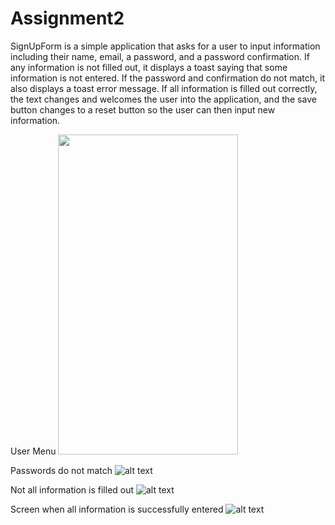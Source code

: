 # Assignment2

SignUpForm is a simple application that asks for a user to input information including their name, email, a password, and a password confirmation. 
If any information is not filled out, it displays a toast saying that some information is not entered. 
If the password and confirmation do not match, it also displays a toast error message. 
If all information is filled out correctly, the text changes and welcomes the user into the application, and the save button changes to a reset button so 
the user can then input new information. 


User Menu
<img src="https://github.com/jacobgronikowski/Assignment2/blob/master/Screenshots/Screenshot_1600920341.png" width=288 height=512>

Passwords do not match
![alt text](https://github.com/jacobgronikowski/Assignment2/blob/master/Screenshots/Screenshot_1600920364.png)<!-- .element height="25%" width="25%" -->

Not all information is filled out
![alt text](https://github.com/jacobgronikowski/Assignment2/blob/master/Screenshots/Screenshot_1600920397.png)<!-- .element height="25%" width="25%" -->

Screen when all information is successfully entered
![alt text](https://github.com/jacobgronikowski/Assignment2/blob/master/Screenshots/Screenshot_1600920574.png)<!-- .element height="25%" width="25%" -->
